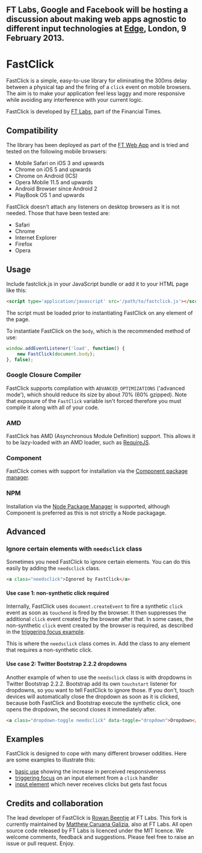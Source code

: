 ## FT Labs, Google and Facebook will be hosting a discussion about making web apps agnostic to different input technologies at [Edge](http://edgeconf.com/), London, 9 February 2013.

# FastClick

FastClick is a simple, easy-to-use library for eliminating the 300ms delay between a physical tap and the firing of a `click` event on mobile browsers. The aim is to make your application feel less laggy and more responsive while avoiding any interference with your current logic.

FastClick is developed by [FT Labs](http://labs.ft.com/), part of the Financial Times.

## Compatibility

The library has been deployed as part of the [FT Web App](http://app.ft.com/) and is tried and tested on the following mobile browsers:

* Mobile Safari on iOS 3 and upwards
* Chrome on iOS 5 and upwards
* Chrome on Android (ICS)
* Opera Mobile 11.5 and upwards
* Android Browser since Android 2
* PlayBook OS 1 and upwards

FastClick doesn't attach any listeners on desktop browsers as it is not needed. Those that have been tested are:

* Safari
* Chrome
* Internet Explorer
* Firefox
* Opera

## Usage

Include fastclick.js in your JavaScript bundle or add it to your HTML page like this:

```html
<script type='application/javascript' src='/path/to/fastclick.js'></script>
```

The script must be loaded prior to instantiating FastClick on any element of the page.

To instantiate FastClick on the `body`, which is the recommended method of use:

```js
window.addEventListener('load', function() {
	new FastClick(document.body);
}, false);
```

### Google Closure Compiler

FastClick supports compilation with `ADVANCED_OPTIMIZATIONS` ('advanced mode'), which should reduce its size by about 70% (60% gzipped). Note that exposure of the `FastClick` variable isn't forced therefore you must compile it along with all of your code.

### AMD

FastClick has AMD (Asynchronous Module Definition) support. This allows it to be lazy-loaded with an AMD loader, such as [RequireJS](http://requirejs.org/).

### Component

FastClick comes with support for installation via the [Component package manager](https://github.com/component/component).

### NPM

Installation via the [Node Package Manager](https://npmjs.org/package/fastclick) is supported, although Component is preferred as this is not strictly a Node packagage.

## Advanced

### Ignore certain elements with `needsclick` class
Sometimes you need FastClick to ignore certain elements. You can do this easily by adding the `needsclick` class.
```html
<a class="needsclick">Ignored by FastClick</a>
```

#### Use case 1: non-synthetic click required
Internally, FastClick uses `document.createEvent` to fire a synthetic `click` event as soon as `touchend` is fired by the browser. It then suppresses the additional `click` event created by the browser after that. In some cases, the non-synthetic `click` event created by the browser is required, as described in the [triggering focus example](http://ftlabs.github.com/fastclick/examples/focus.html).

This is where the `needsclick` class comes in. Add the class to any element that requires a non-synthetic click.

#### Use case 2: Twitter Bootstrap 2.2.2 dropdowns
Another example of when to use the `needsclick` class is with dropdowns in Twitter Bootstrap 2.2.2. Bootstrap add its own `touchstart` listener for dropdowns, so you want to tell FastClick to ignore those. If you don't, touch devices will automatically close the dropdown as soon as it is clicked, because both FastClick and Bootstrap execute the synthetic click, one opens the dropdown, the second closes it immediately after.

```html
<a class="dropdown-toggle needsclick" data-toggle="dropdown">Dropdown</a>
```

## Examples

FastClick is designed to cope with many different browser oddities. Here are some examples to illustrate this:

* [basic use](http://ftlabs.github.com/fastclick/examples/layer.html) showing the increase in perceived responsiveness
* [triggering focus](http://ftlabs.github.com/fastclick/examples/focus.html) on an input element from a `click` handler
* [input element](http://ftlabs.github.com/fastclick/examples/input.html) which never receives clicks but gets fast focus

## Credits and collaboration

The lead developer of FastClick is [Rowan Beentje](http://twitter.com/rowanbeentje) at FT Labs. This fork is currently maintained by [Matthew Caruana Galizia](http://twitter.com/mcaruanagalizia), also at FT Labs. All open source code released by FT Labs is licenced under the MIT licence. We welcome comments, feedback and suggestions.  Please feel free to raise an issue or pull request. Enjoy.
